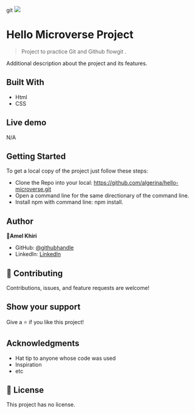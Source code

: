git ![](https://img.shields.io/badge/Microverse-blueviolet)

# Hello Microverse Project

> Project to practice Git and Github flowgit .



Additional description about the project and its features.

## Built With

- Html 
- CSS

## Live demo
N/A


## Getting Started

To get a local copy of the project just follow these steps:
- Clone the Repo into your local: https://github.com/algerina/hello-microverse.git
- Open a command line for the same directionary of the command line.
- Install npm with command line: npm install.



## Author

👤**Amel Khiri**

- GitHub: [@githubhandle](https://github.com/Algerina)
- LinkedIn: [LinkedIn](https://linkedin.com/in/amel-khiri-qahwadji-37a550135)

## 🤝 Contributing

Contributions, issues, and feature requests are welcome!


## Show your support

Give a ⭐️ if you like this project!

## Acknowledgments

- Hat tip to anyone whose code was used
- Inspiration
- etc

## 📝 License

This project has no  license.